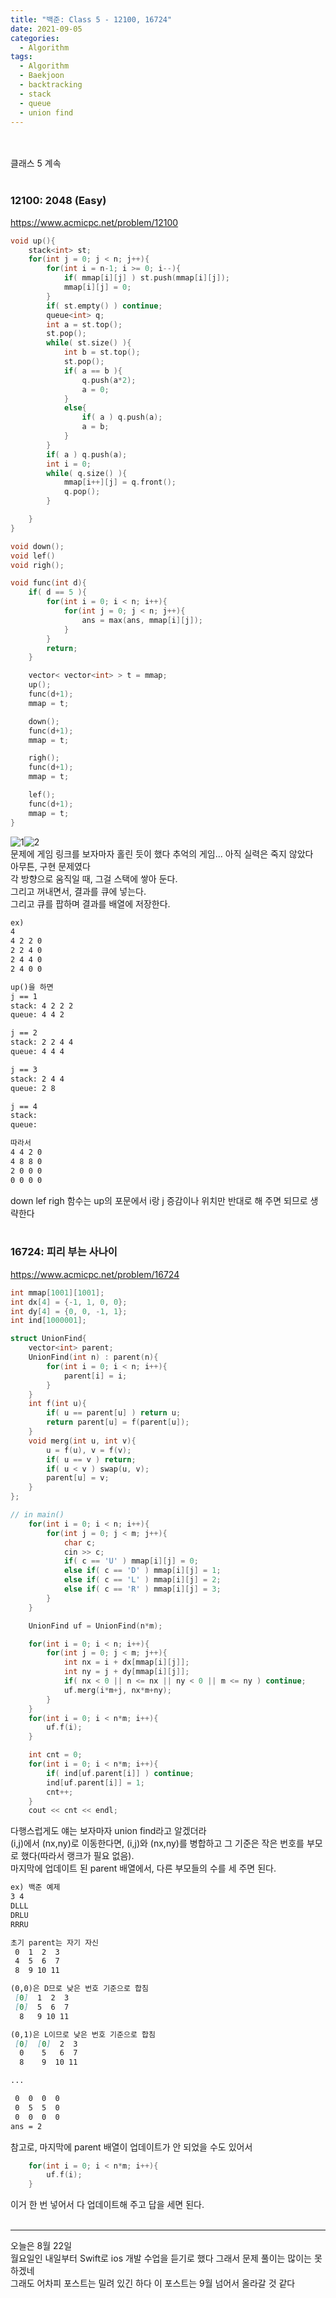 ```yaml
---
title: "백준: Class 5 - 12100, 16724"
date: 2021-09-05
categories:
  - Algorithm
tags:
  - Algorithm
  - Baekjoon
  - backtracking
  - stack
  - queue
  - union find
---
```


<br></br>
클래스 5 계속
<br></br>

### 12100: 2048 (Easy)
https://www.acmicpc.net/problem/12100
```cpp
void up(){
    stack<int> st;
    for(int j = 0; j < n; j++){
        for(int i = n-1; i >= 0; i--){
            if( mmap[i][j] ) st.push(mmap[i][j]);
            mmap[i][j] = 0;
        }
        if( st.empty() ) continue;
        queue<int> q;
        int a = st.top();
        st.pop();
        while( st.size() ){
            int b = st.top();
            st.pop();
            if( a == b ){
                q.push(a*2);
                a = 0;
            }
            else{
                if( a ) q.push(a);
                a = b;
            }
        }
        if( a ) q.push(a);
        int i = 0;
        while( q.size() ){
            mmap[i++][j] = q.front();
            q.pop();
        }

    }
}

void down();
void lef()
void righ();

void func(int d){
    if( d == 5 ){
        for(int i = 0; i < n; i++){
            for(int j = 0; j < n; j++){
                ans = max(ans, mmap[i][j]);
            }
        }
        return;
    }

    vector< vector<int> > t = mmap;
    up();
    func(d+1);
    mmap = t;

    down();
    func(d+1);
    mmap = t;

    righ();
    func(d+1);
    mmap = t;

    lef();
    func(d+1);
    mmap = t;
}
```
![1](/img/Algorithm/17/1.PNG)![2](/img/Algorithm/17/2.PNG)  
문제에 게임 링크를 보자마자 홀린 듯이 했다 추억의 게임... 아직 실력은 죽지 않았다  
아무튼, 구현 문제였다  
각 방향으로 움직일 때, 그걸 스택에 쌓아 둔다.  
그리고 꺼내면서, 결과를 큐에 넣는다.  
그리고 큐를 팝하며 결과를 배열에 저장한다.
```md
ex)
4
4 2 2 0
2 2 4 0
2 4 4 0
2 4 0 0

up()을 하면
j == 1
stack: 4 2 2 2
queue: 4 4 2

j == 2
stack: 2 2 4 4
queue: 4 4 4

j == 3
stack: 2 4 4
queue: 2 8

j == 4
stack:
queue:

따라서
4 4 2 0
4 8 8 0
2 0 0 0
0 0 0 0
```
down lef righ 함수는 up의 포문에서 i랑 j 증감이나 위치만 반대로 해 주면 되므로 생략한다
<br></br>

### 16724: 피리 부는 사나이
https://www.acmicpc.net/problem/16724
```cpp
int mmap[1001][1001];
int dx[4] = {-1, 1, 0, 0};
int dy[4] = {0, 0, -1, 1};
int ind[1000001];

struct UnionFind{
    vector<int> parent;
    UnionFind(int n) : parent(n){
        for(int i = 0; i < n; i++){
            parent[i] = i;
        }
    }
    int f(int u){
        if( u == parent[u] ) return u;
        return parent[u] = f(parent[u]);
    }
    void merg(int u, int v){
        u = f(u), v = f(v);
        if( u == v ) return;
        if( u < v ) swap(u, v);
        parent[u] = v;
    }
};

// in main()
    for(int i = 0; i < n; i++){
        for(int j = 0; j < m; j++){
            char c;
            cin >> c;
            if( c == 'U' ) mmap[i][j] = 0;
            else if( c == 'D' ) mmap[i][j] = 1;
            else if( c == 'L' ) mmap[i][j] = 2;
            else if( c == 'R' ) mmap[i][j] = 3;
        }
    }

    UnionFind uf = UnionFind(n*m);

    for(int i = 0; i < n; i++){
        for(int j = 0; j < m; j++){
            int nx = i + dx[mmap[i][j]];
            int ny = j + dy[mmap[i][j]];
            if( nx < 0 || n <= nx || ny < 0 || m <= ny ) continue;
            uf.merg(i*m+j, nx*m+ny);
        }
    }
    for(int i = 0; i < n*m; i++){
        uf.f(i);
    }

    int cnt = 0;
    for(int i = 0; i < n*m; i++){
        if( ind[uf.parent[i]] ) continue;
        ind[uf.parent[i]] = 1;
        cnt++;
    }
    cout << cnt << endl;
```
다행스럽게도 얘는 보자마자 union find라고 알겠더라  
(i,j)에서 (nx,ny)로 이동한다면, (i,j)와 (nx,ny)를 병합하고 그 기준은 작은 번호를 부모로 했다(따라서 랭크가 필요 없음).  
마지막에 업데이트 된 parent 배열에서, 다른 부모들의 수를 세 주면 된다.
```md
ex) 백준 예제
3 4
DLLL
DRLU
RRRU

초기 parent는 자기 자신
 0  1  2  3
 4  5  6  7
 8  9 10 11

(0,0)은 D므로 낮은 번호 기준으로 합침
 [0]  1  2  3
 [0]  5  6  7
  8   9 10 11

(0,1)은 L이므로 낮은 번호 기준으로 합침
 [0]  [0]  2  3
  0    5   6  7
  8    9  10 11

...

 0  0  0  0
 0  5  5  0
 0  0  0  0
ans = 2
```
참고로, 마지막에 parent 배열이 업데이트가 안 되었을 수도 있어서
```cpp
    for(int i = 0; i < n*m; i++){
        uf.f(i);
    }
```
이거 한 번 넣어서 다 업데이트해 주고 답을 세면 된다.
<br></br>

---
오늘은 8월 22일  
월요일인 내일부터 Swift로 ios 개발 수업을 듣기로 했다 그래서 문제 풀이는 많이는 못하겠네  
그래도 어차피 포스트는 밀려 있긴 하다 이 포스트는 9월 넘어서 올라갈 것 같다
<br></br>
